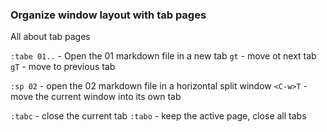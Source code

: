 ### Organize window layout with tab pages

All about tab pages

`:tabe 01..` - Open the 01 markdown file in a new tab
`gt` - move ot next tab
`gT` - move to previous tab

`:sp 02` - open the 02 markdown file in a horizontal split window
`<C-w>T` - move the current window into its own tab

`:tabc` - close the current tab
`:tabo` - keep the active page, close all tabs
